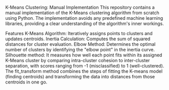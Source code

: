 K-Means Clustering: Manual Implementation
This repository contains a manual implementation of the K-Means clustering algorithm from scratch using Python. The implementation avoids any predefined machine learning libraries, providing a clear understanding of the algorithm's inner workings.

Features
K-Means Algorithm: Iteratively assigns points to clusters and updates centroids.
Inertia Calculation: Computes the sum of squared distances for cluster evaluation.
Elbow Method: Determines the optimal number of clusters by identifying the "elbow point" in the inertia curve.
Silhouette method: It measures how well each point fits within its assigned K-Means cluster by comparing intra-cluster cohesion to inter-cluster separation, with scores ranging from -1 (misclassified) to 1 (well-clustered).
The fit_transform method combines the steps of fitting the K-means model (finding centroids) and transforming the data into distances from those centroids in one go.
